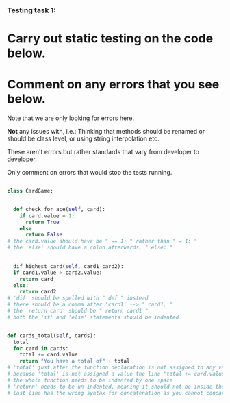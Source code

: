 ### Testing task 1:

# Carry out static testing on the code below.
# Comment on any errors that you see below.

Note that we are only looking for errors here.

**Not** any issues with, i.e.: 
Thinking that methods should be renamed or should be class level, or using string interpolation etc. 

These aren't errors but rather standards that vary from developer to developer. 

Only comment on errors that would stop the tests running.

```python

class CardGame:


  def check_for_ace(self, card):
    if card.value = 1:
      return True
    else
      return False
# the card.value should have be " == 1: " rather than " = 1: "
# the 'else' should have a colon afterwards, " else: "
   

  dif highest_card(self, card1 card2):
  if card1.value > card2.value:
    return card
  else:
    return card2
# 'dif' should be spelled with " def " instead
# there should be a comma after 'card1' --> " card1, "
# the 'return card' should be " return card1 "
# both the 'if' and 'else' statements should be indented


def cards_total(self, cards):
  total
  for card in cards:
    total += card.value
    return "You have a total of" + total
# 'total' just after the function declaration is not assigned to any value so it will not do anything
# because 'total' is not assigned a value the line 'total += card.value' will not do anything
# the whole function needs to be indented by one space
# 'return' needs to be un-indented, meaning it should not be inside the 'for' loop
# last line has the wrong syntax for concatenation as you cannot concatenate a string and an integer

```
